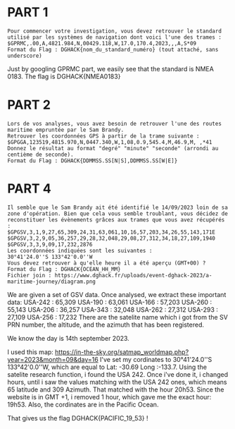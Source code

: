 # PART 1

```
Pour commencer votre investigation, vous devez retrouver le standard utilisé par les systèmes de navigation dont voici l'une des trames :
$GPRMC,.00,A,4821.984,N,00429.118,W,17.0,170.4,2023,,,A,S*09
Format du Flag : DGHACK{nom_du_standard_numéro} (tout attaché, sans underscore)
```

Just by googling GPRMC part, we easily see that the standard is NMEA 0183. The flag is DGHACK{NMEA0183}

# PART 2

```
Lors de vos analyses, vous avez besoin de retrouver l'une des routes maritime empruntée par le Sam Brandy.
Retrouver les coordonnées GPS à partir de la trame suivante :
$GPGGA,123519,4815.970,N,0447.340,W,1,08,0.9,545.4,M,46.9,M, ,*41
Donnez le résultat au format "degré" "minute" "seconde" (arrondi au centième de seconde).
Format du Flag : DGHACK{DDMMSS.SS[N|S],DDMMSS.SS[W|E]}
```

# PART 4
```
Il semble que le Sam Brandy ait été identifié le 14/09/2023 loin de sa zone d'opération. Bien que cela vous semble troublant, vous décidez de reconstituer les évènements grâces aux trames que vous avez récupérés :
$GPGSV,3,1,9,27,65,309,24,31,63,061,10,16,57,203,34,26,55,143,171E $GPGSV,3,2,9,05,36,257,29,28,32,048,29,08,27,312,34,18,27,109,1940
$GPGSV,3,3,9,09,17,232,2876
Les coordonnées indiquées sont les suivantes :
30°41'24.0''S 133°42'0.0''W
Vous devez retrouver à qu'elle heure il a été aperçu (GMT+00) ?
Format du Flag : DGHACK{OCEAN_HH_MM}
Fichier join : https://www.dghack.fr/uploads/event-dghack-2023/a-maritime-journey/diagram.png
```
We are given a set of GSV data.
Once analysed, we extract these important data:
USA-242 : 65,309
USA-190 : 63,061
USA-166 : 57,203
USA-260 : 55,143
USA-206 : 36,257
USA-343 : 32,048
USA-262 : 27,312
USA-293 : 27,109
USA-256 : 17,232
There are the satelite name which i got from the SV PRN number, the altitude, and the azimuth that has been registered.

We know the day is 14th september 2023.

I used this map:
https://in-the-sky.org/satmap_worldmap.php?year=2023&month=09&day=16
I've set my cordinates to 30°41'24.0''S 133°42'0.0''W, which are equal to Lat: -30.69 Long :-133.7.
Using the satelite research function, i found the USA 242.
Once i've done it, i changed hours, until i saw the values matching with the USA 242 ones, which means 65 latitude and 309 Azimuth.
That matched with the hour 20h53. Since the website is in GMT +1, i removed 1 hour, which gave me the exact hour: 19h53.
Also, the cordinates are in the Pacific Ocean.

That gives us the flag DGHACK{PACIFIC_19_53} !

